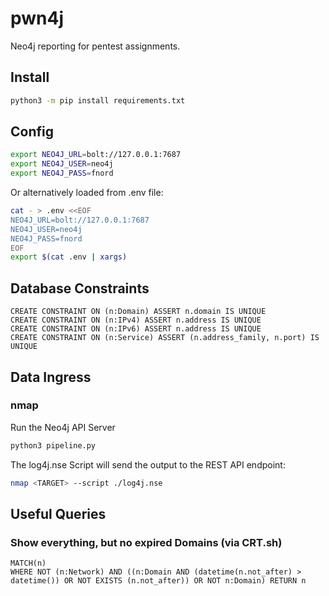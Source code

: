 # pwn4j

Neo4j reporting for pentest assignments.

## Install
```sh
python3 -m pip install requirements.txt
````

## Config
```sh
export NEO4J_URL=bolt://127.0.0.1:7687
export NEO4J_USER=neo4j
export NEO4J_PASS=fnord
````

Or alternatively loaded from .env file:

```sh
cat - > .env <<EOF
NEO4J_URL=bolt://127.0.0.1:7687
NEO4J_USER=neo4j
NEO4J_PASS=fnord
EOF
export $(cat .env | xargs)
```

## Database Constraints
```
CREATE CONSTRAINT ON (n:Domain) ASSERT n.domain IS UNIQUE
CREATE CONSTRAINT ON (n:IPv4) ASSERT n.address IS UNIQUE
CREATE CONSTRAINT ON (n:IPv6) ASSERT n.address IS UNIQUE
CREATE CONSTRAINT ON (n:Service) ASSERT (n.address_family, n.port) IS UNIQUE
```

## Data Ingress

### nmap

Run the Neo4j API Server
```sh
python3 pipeline.py
````

The log4j.nse Script will send the output to the REST API endpoint:
```sh
nmap <TARGET> --script ./log4j.nse
````

## Useful Queries

### Show everything, but no expired Domains (via CRT.sh)

```
MATCH(n)
WHERE NOT (n:Network) AND ((n:Domain AND (datetime(n.not_after) > datetime()) OR NOT EXISTS (n.not_after)) OR NOT n:Domain) RETURN n
```